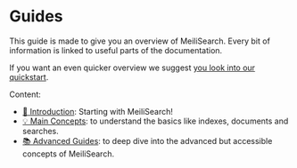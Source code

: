 # Guides

This guide is made to give you an overview of MeiliSearch. Every bit of information is linked to useful parts of the documentation.

If you want an even quicker overview we suggest [you look into our quickstart](/tutorials/howtos/quickstart.md).

Content:

- [🚀 Introduction](/guides/introduction/): Starting with MeiliSearch!
- [💡 Main Concepts](/guides/main_concepts/): to understand the basics like indexes, documents and searches.
- [📚 Advanced Guides](/guides/advanced_guides/): to deep dive into the advanced but accessible concepts of MeiliSearch.
